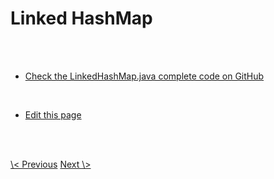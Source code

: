 # Linked HashMap

<br>
<br>

- <a class="blue" href="https://github.com/nisabmohd/DS-Implementations/blob/master/src/Maps/LinkedHashMapCustom.java">Check the LinkedHashMap.java complete code on GitHub</a>

<br>

- <a class="blue" href="https://github.com/dsatease/ds-ease-react/blob/main/src/content/docs/linkedhashmap.md">Edit this page</a>

<br><br>

<div class="same-line-gap">
<a class="blue" href="/maps?topic=hashmap"> \< Previous</a>
<a class="blue" href="/maps?topic=treemap">Next \> </a>
</div>


<br>
<br>
<br>
<br>